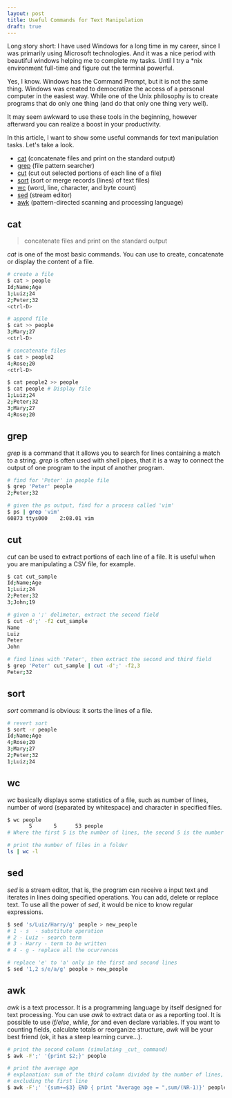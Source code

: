 ```yaml
---
layout: post
title: Useful Commands for Text Manipulation
draft: true
---
```


Long story short: I have used Windows for a long time in my career, since I was primarily using
Microsoft technologies. And it was a nice period with beautiful windows helping
me to complete my tasks. Until I try a *nix environment full-time and figure
out the terminal powerful.

Yes, I know. Windows has the Command Prompt, but it is not the same thing.
Windows was created to democratize the access of a personal computer in the easiest
way. While one of the Unix philosophy is to create programs that do only one thing
(and do that only one thing very well).

It may seem awkward to use these tools in the beginning, however afterward you can realize a boost in your productivity.

In this article, I want to show some useful commands for text manipulation
tasks. Let's take a look.

<!--more-->

* [cat](#cat) (concatenate files and print on the standard output)
* [grep](#grep) (file pattern searcher)
* [cut](#cut) (cut out selected portions of each line of a file)
* [sort](#sort) (sort or merge records (lines) of text files)
* [wc](#wc) (word, line, character, and byte count)
* [sed](#sed) (stream editor)
* [awk](#awk) (pattern-directed scanning and processing language)

## cat
> concatenate files and print on the standard output

_cat_ is one of the most basic commands. You can use to create, concatenate or
display the content of a file.

```bash
# create a file
$ cat > people
Id;Name;Age
1;Luiz;24
2;Peter;32
<ctrl-D>
```

```bash
# append file
$ cat >> people
3;Mary;27
<ctrl-D>
```

```bash
# concatenate files
$ cat > people2
4;Rose;20
<ctrl-D>

$ cat people2 >> people
$ cat people # Display file
1;Luiz;24
2;Peter;32
3;Mary;27
4;Rose;20
```

## grep
_grep_ is a command that it allows you to search for lines
containing a match to a string. _grep_ is often used with shell pipes,
that it is a way to connect the output of one program to the input of another
program.

```bash
# find for 'Peter' in people file
$ grep 'Peter' people
2;Peter;32

# given the ps output, find for a process called 'vim'
$ ps | grep 'vim'
60873 ttys000    2:08.01 vim
```

## cut
_cut_ can be used to extract portions of each line of a file. It is useful when
you are manipulating a CSV file, for example.

```bash
$ cat cut_sample
Id;Name;Age
1;Luiz;24
2;Peter;32
3;John;19

# given a ';' delimeter, extract the second field
$ cut -d';' -f2 cut_sample
Name
Luiz
Peter
John

# find lines with 'Peter', then extract the second and third field
$ grep 'Peter' cut_sample | cut -d';' -f2,3
Peter;32
```
## sort
_sort_ command is obvious: it sorts the lines of a file.

```bash
# revert sort
$ sort -r people
Id;Name;Age
4;Rose;20
3;Mary;27
2;Peter;32
1;Luiz;24
```

## wc
_wc_ basically displays some statistics of a file, such as number of lines, number of word (separated by whitespace) and character in specified files.

```bash
$ wc people
       5       5      53 people
# Where the first 5 is the number of lines, the second 5 is the number of words, and 53 is the number of characters.
```

```bash
# print the number of files in a folder
ls | wc -l
```

## sed
_sed_ is a stream editor, that is, the program can receive a input text and
iterates in lines doing specified operations. You can add, delete or replace
text. To use all the power of _sed_, it would be nice to know regular expressions.

```bash
$ sed 's/Luiz/Harry/g' people > new_people
# 1 - s  - substitute operation
# 2 - Luiz - search term
# 3 - Harry - term to be written
# 4 - g - replace all the ocurrences
```

```bash
# replace 'e' to 'a' only in the first and second lines
$ sed '1,2 s/e/a/g' people > new_people
```

## awk
_awk_ is a text processor. It is a programming language by itself designed for
text processing. You can use _awk_ to extract data or as a reporting tool. It is
possible to use _if/else_, _while_, _for_ and even declare variables.
If you want to counting fields, calculate totals or reorganize structure, _awk_
will be your best friend (ok, it has a steep learning curve...).

```bash
# print the second column (simulating _cut_ command)
$ awk -F';' '{print $2;}' people
```

```bash
# print the average age
# explanation: sum of the third column divided by the number of lines,
# excluding the first line
$ awk -F';' '{sum+=$3} END { print "Average age = ",sum/(NR-1)}' people
```
